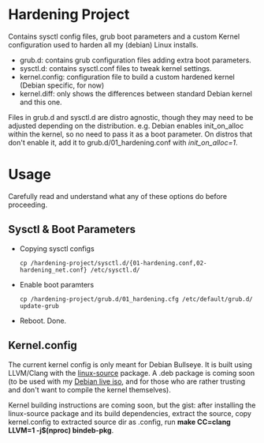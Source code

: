 Hardening Project
=================

Contains sysctl config files, grub boot parameters and a custom Kernel configuration used to harden all my (debian) Linux installs.

* grub.d: contains grub configuration files adding extra boot parameters.
* sysctl.d: contains sysctl.conf files to tweak kernel settings.
* kernel.config: configuration file to build a custom hardened kernel (Debian specific, for now)
* kernel.diff: only shows the differences between standard Debian kernel and this one. 

Files in grub.d and sysctl.d are distro agnostic, though they may need to be adjusted depending on the distribution. e.g. Debian enables init_on_alloc within the kernel, so no need to pass it as a boot parameter. On distros that don't enable it, add it to grub.d/01_hardening.conf with _init_on_alloc=1_.

Usage
=====

Carefully read and understand what any of these options do before proceeding.

Sysctl & Boot Parameters
------------------------

* Copying sysctl configs

  ```
  cp /hardening-project/sysctl.d/{01-hardening.conf,02-hardening_net.conf} /etc/sysctl.d/
  ```

* Enable boot paramters

  ```
  cp /hardening-project/grub.d/01_hardening.cfg /etc/default/grub.d/
  update-grub
  ```
* Reboot. Done.

Kernel.config
-------------

The current kernel config is only meant for Debian Bullseye. It is built using LLVM/Clang with the [linux-source](https://packages.debian.org/bullseye/linux-source) package. A .deb package is coming soon (to be used with my [Debian live iso](https://github.com/I-LeCorbeau/debian-live-build/releases), and for those who are rather trusting and don't want to compile the kernel themselves).

Kernel building instructions are coming soon, but the gist: after installing the linux-source package and its build dependencies, extract the source, copy kernel.config to extracted source dir as .config, run __make CC=clang LLVM=1 -j$(nproc) bindeb-pkg__.
